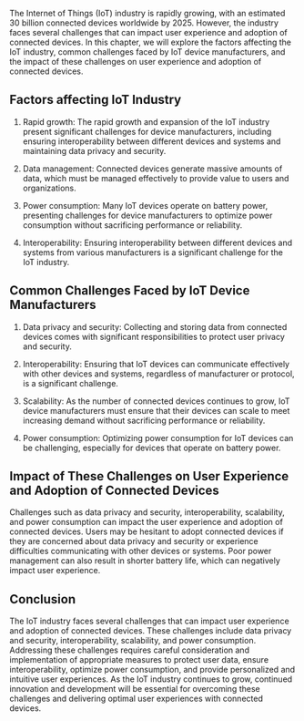 
The Internet of Things (IoT) industry is rapidly growing, with an estimated 30 billion connected devices worldwide by 2025. However, the industry faces several challenges that can impact user experience and adoption of connected devices. In this chapter, we will explore the factors affecting the IoT industry, common challenges faced by IoT device manufacturers, and the impact of these challenges on user experience and adoption of connected devices.

Factors affecting IoT Industry
------------------------------

1. Rapid growth: The rapid growth and expansion of the IoT industry present significant challenges for device manufacturers, including ensuring interoperability between different devices and systems and maintaining data privacy and security.

2. Data management: Connected devices generate massive amounts of data, which must be managed effectively to provide value to users and organizations.

3. Power consumption: Many IoT devices operate on battery power, presenting challenges for device manufacturers to optimize power consumption without sacrificing performance or reliability.

4. Interoperability: Ensuring interoperability between different devices and systems from various manufacturers is a significant challenge for the IoT industry.

Common Challenges Faced by IoT Device Manufacturers
---------------------------------------------------

1. Data privacy and security: Collecting and storing data from connected devices comes with significant responsibilities to protect user privacy and security.

2. Interoperability: Ensuring that IoT devices can communicate effectively with other devices and systems, regardless of manufacturer or protocol, is a significant challenge.

3. Scalability: As the number of connected devices continues to grow, IoT device manufacturers must ensure that their devices can scale to meet increasing demand without sacrificing performance or reliability.

4. Power consumption: Optimizing power consumption for IoT devices can be challenging, especially for devices that operate on battery power.

Impact of These Challenges on User Experience and Adoption of Connected Devices
-------------------------------------------------------------------------------

Challenges such as data privacy and security, interoperability, scalability, and power consumption can impact the user experience and adoption of connected devices. Users may be hesitant to adopt connected devices if they are concerned about data privacy and security or experience difficulties communicating with other devices or systems. Poor power management can also result in shorter battery life, which can negatively impact user experience.

Conclusion
----------

The IoT industry faces several challenges that can impact user experience and adoption of connected devices. These challenges include data privacy and security, interoperability, scalability, and power consumption. Addressing these challenges requires careful consideration and implementation of appropriate measures to protect user data, ensure interoperability, optimize power consumption, and provide personalized and intuitive user experiences. As the IoT industry continues to grow, continued innovation and development will be essential for overcoming these challenges and delivering optimal user experiences with connected devices.
